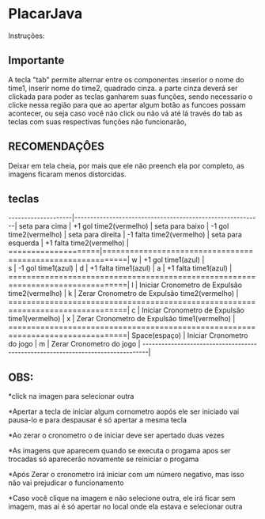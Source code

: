 # PlacarJava

Instruções:

## Importante

A tecla "tab" permite alternar entre os componentes :inserior o nome do time1, inserir nome do time2, quadrado cinza.
a parte cinza deverá ser clickada para poder as teclas ganharem suas funções, sendo necessario o clicke nessa região para que ao apertar algum botão as funcoes possam acontecer, ou seja caso você não click ou não vá até lá través do tab as teclas com suas respectivas funções não funcionarão,

## RECOMENDAÇÔES
Deixar em tela cheia, por mais que ele não preench ela por completo, as imagens ficaram menos distorcidas.

## teclas
--------------------|-----------------------------------------------------------|
seta para cima      |   +1 gol time2(vermelho)					|
seta para baixo	    |   -1 gol time2(vermelho)					|
seta para direita   |   -1 falta time2(vermelho)				|
seta para esquerda  | 	+1 falta time2(vermelho)				|
====================|===========================================================|
w		    |  +1 gol time1(azul)					|	
s		    |  -1 gol time1(azul)						|
d		    |  +1 falta time1(azul)					|
a		    |  +1 falta time1(azul)					|
================================================================================|
l		    |  Iniciar Cronometro de Expulsão time2(vermelho)		|
k		    |  Zerar Cronometro de Expulsão time2(vermelho)		|
================================================================================|
c		    |  Iniciar Cronometro de Expulsão time1(vermelho)		|
x		    |  Zerar Cronometro de Expulsão time1(vermelho)		|
================================================================================|
Space(espaço)	    |  Iniciar Cronometro do jogo					|
m		    |  Zerar Cronometro do jogo					|
--------------------------------------------------------------------------------|
## OBS:

*click na imagen para selecionar outra

*Apertar a tecla de iniciar algum cornometro aopós ele ser iniciado vai pausa-lo e para despausar é só apertar a mesma tecla

*Ao zerar  o cronometro o de iniciar deve ser apertado duas vezes

*As imagens que aparecem quando se executa o progama apos ser trocadas só aparecerão novamente se reiniciar o progama

*Após Zerar o cronometro irá iniciar com um número negativo, mas isso não vai prejudicar o funcionamento

*Caso você clique na imagem e não selecione outra, ele irá ficar sem imagem, mas ai é só apertar no local onde ela estava e selecionar outra


